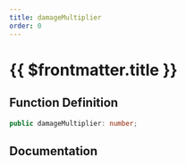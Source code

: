 ```yaml
---
title: damageMultiplier
order: 0
---
```


# {{ $frontmatter.title }}

## Function Definition

```ts
public damageMultiplier: number;
```

## Documentation

<!--@include: ./parts/damageMultiplier.md-->
